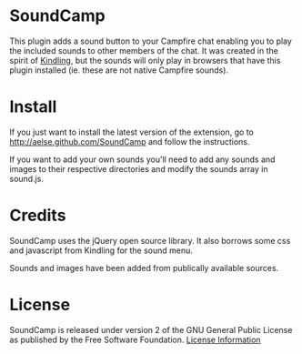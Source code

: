 SoundCamp
=========

This plugin adds a sound button to your Campfire chat enabling
you to play the included sounds to other members of the chat.
It was created in the spirit of
[Kindling](https://chrome.google.com/webstore/detail/abnakpmgckdkcpgbcejajjbllagggcif),
but the sounds will only play in browsers that have this plugin
installed (ie. these are not native Campfire sounds).

Install
=======

If you just want to install the latest version of the extension,
go to http://aelse.github.com/SoundCamp and follow the instructions.

If you want to add your own sounds you'll need to add any sounds
and images to their respective directories and modify the sounds
array in sound.js.

Credits
=======

SoundCamp uses the jQuery open source library. It also borrows
some css and javascript from Kindling for the sound menu.

Sounds and images have been added from publically available
sources.

License
=======

SoundCamp is released under version 2 of the GNU General Public License
as published by the Free Software Foundation. [License Information](http://www.gnu.org/licenses/)
